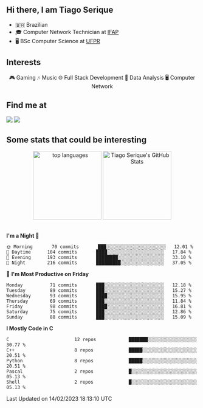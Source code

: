 
<h2> Hi there, I am Tiago Serique</h2>

<div>
	<ul>
		<li>🇧🇷 Brazilian</li>
		<li>🎓 Computer Network Technician at <a href="https://www.ifap.edu.br/">IFAP</a></li>
		<li>🖥️ BSc Computer Science at <a href="https://www.ufpr.br/portalufpr/">UFPR</a></li>
	</ul>
</div>


<h2>Interests</h2>

<div align="center">
	🎮 Gaming 🎶 Music 🌐 Full Stack Development 🎲 Data Analysis 🖥️ Computer Network
</div>

<h2>Find me at</h2>

<div>
	<a href="https://www.linkedin.com/in/tiago-serique"><img src="https://img.shields.io/badge/LinkedIn-0077B5?style=for-the-badge&logo=linkedin&logoColor=white"></a>
	<a href="https://www.instagram.com/tiago.serique/"><img src="https://img.shields.io/badge/Instagram-E4405F?style=for-the-badge&logo=instagram&logoColor=white"></a>
</div>

<h2>Some stats that could be interesting</h2>

<div align="center">
	<img height="180em" src="https://tiagoserique.vercel.app/api/top-langs/?layout=compact&theme=tokyonight&username=tiagoserique&langs_count=10&hide=makefile&exclude_repo=vim-mods" alt="top languages">
	<img height="180em" src="https://tiagoserique.vercel.app/api?username=tiagoserique&count_private=true&show_icons=true&theme=tokyonight&include_all_commits=true" alt="Tiago Serique's GitHub Stats">
</div> 

<br>

<!--START_SECTION:waka-->
**I'm a Night 🦉** 

```text
🌞 Morning       70 commits       ███░░░░░░░░░░░░░░░░░░░░░░   12.01 % 
🌆 Daytime      104 commits       ████░░░░░░░░░░░░░░░░░░░░░   17.84 % 
🌃 Evening      193 commits       ████████░░░░░░░░░░░░░░░░░   33.10 % 
🌙 Night        216 commits       █████████░░░░░░░░░░░░░░░░   37.05 % 

```
📅 **I'm Most Productive on Friday** 

```text
Monday          71 commits       ███░░░░░░░░░░░░░░░░░░░░░░   12.18 % 
Tuesday         89 commits       ███░░░░░░░░░░░░░░░░░░░░░░   15.27 % 
Wednesday       93 commits       ████░░░░░░░░░░░░░░░░░░░░░   15.95 % 
Thursday        69 commits       ███░░░░░░░░░░░░░░░░░░░░░░   11.84 % 
Friday          98 commits       ████░░░░░░░░░░░░░░░░░░░░░   16.81 % 
Saturday        75 commits       ███░░░░░░░░░░░░░░░░░░░░░░   12.86 % 
Sunday          88 commits       ███░░░░░░░░░░░░░░░░░░░░░░   15.09 % 

```


**I Mostly Code in C** 

```text
C                        12 repos            ███████░░░░░░░░░░░░░░░░░░   30.77 % 
C++                      8 repos             █████░░░░░░░░░░░░░░░░░░░░   20.51 % 
Python                   8 repos             █████░░░░░░░░░░░░░░░░░░░░   20.51 % 
Pascal                   2 repos             █░░░░░░░░░░░░░░░░░░░░░░░░   05.13 % 
Shell                    2 repos             █░░░░░░░░░░░░░░░░░░░░░░░░   05.13 % 

```



 Last Updated on 14/02/2023 18:13:10 UTC
<!--END_SECTION:waka-->
